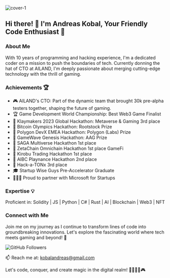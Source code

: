 
![cover-1](https://github.com/andreykobal/andreykobal/assets/19206978/3398155f-8c1a-4a4d-aed1-3c9420adf06c)

## Hi there! 👋 I'm Andreas Kobal, Your Friendly Code Enthusiast 🚀

### About Me
With 10 years of programming and hacking experience, I'm a dedicated coder on a mission to push the boundaries of tech. Currently donning the hat of CTO at AILAND, I'm deeply passionate about merging cutting-edge technology with the thrill of gaming.

### Achievements 🏆
- 🎮 AILAND's CTO: Part of the dynamic team that brought 30k pre-alpha testers together, shaping the future of gaming.
- 🏆 Game Development World Championship: Best Web3 Game Finalist
- 🥇 Klaymakers 2023 Global Hackathon: Metaverse & Gaming 3rd place
- 🥇 Bitcoin Olympics Hackathon: Rootstock Prize
- 🥇 Polygon DevX EMEA Hackathon: Polygon (Labs) Prize
- 🥇 GameWave Genesis Hackathon: AAG Prize
- 🥇 SAGA Multiverse Hackathon 1st place
- 🥇 ZetaChain Omnichain Hackathon 1st place GameFi
- 🥇 Kirobu Trading Hackathon 1st place
- 🥈 AIBC Playnance Hackathon 2nd place
- 🥉 Hack-a-TONx 3rd place
- 🎓 Startup Wise Guys Pre-Accelerator Graduate
- 👨🏻‍💻 Proud to partner with Microsoft for Startups

### Expertise 💡
Proficient in: Solidity | JS | Python | C# | Rust | AI | Blockchain | Web3 | NFT 

### Connect with Me
Join me on my journey as I continue to transform lines of code into groundbreaking innovations. Let's explore the fascinating world where tech meets gaming and beyond! 🌟

![GitHub Followers](https://img.shields.io/github/followers/andreykobal?label=Follow&style=social)

📫 Reach me at: kobalandreas@gmail.com

Let's code, conquer, and create magic in the digital realm! 🚀👨🏻‍💻🎮

